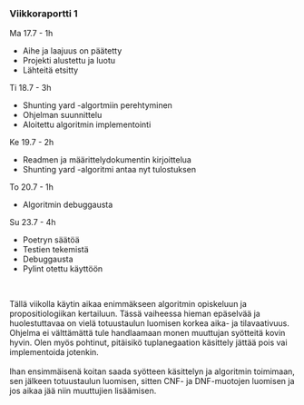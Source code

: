 ### Viikkoraportti 1
Ma 17.7 - 1h
- Aihe ja laajuus on päätetty
- Projekti alustettu ja luotu
- Lähteitä etsitty

Ti 18.7 - 3h
- Shunting yard -algortmiin perehtyminen
- Ohjelman suunnittelu
- Aloitettu algoritmin implementointi

Ke 19.7 - 2h
- Readmen ja määrittelydokumentin kirjoittelua
- Shunting yard -algoritmi antaa nyt tulostuksen

To 20.7 - 1h
- Algoritmin debuggausta 

Su 23.7 - 4h
- Poetryn säätöä
- Testien tekemistä
- Debuggausta
- Pylint otettu käyttöön

<br>

Tällä viikolla käytin aikaa enimmäkseen algoritmin opiskeluun ja propositiologiikan kertailuun. Tässä vaiheessa hieman epäselvää ja huolestuttavaa on vielä totuustaulun luomisen korkea aika- ja tilavaativuus. Ohjelma ei välttämättä tule handlaamaan monen muuttujan syötteitä kovin hyvin. Olen myös pohtinut, pitäisikö tuplanegaation käsittely jättää pois vai implementoida jotenkin.<br>
<br>
Ihan ensimmäisenä koitan saada syötteen käsittelyn ja algoritmin toimimaan, sen jälkeen totuustaulun luomisen, sitten CNF- ja DNF-muotojen luomisen ja jos aikaa jää niin muuttujien lisäämisen.
